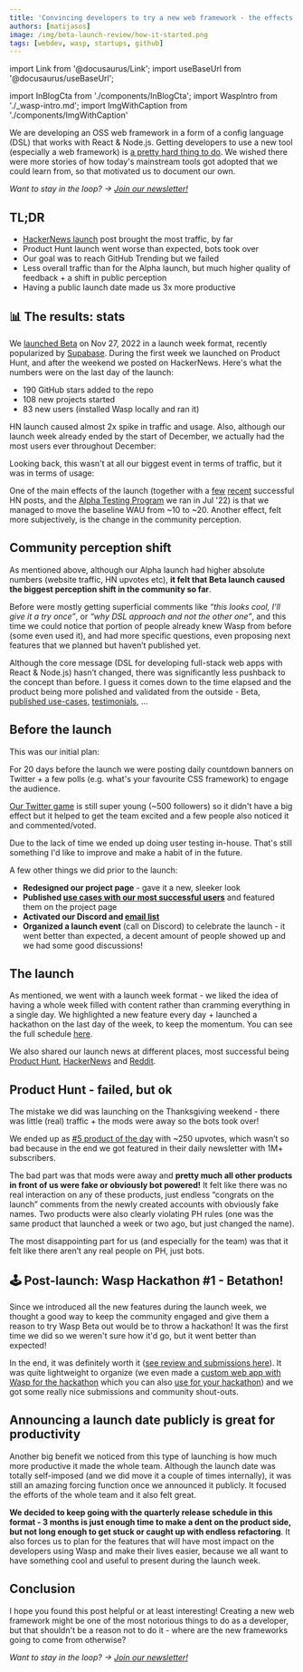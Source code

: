 ```yaml
---
title: 'Convincing developers to try a new web framework - the effects of launching beta'
authors: [matijasos]
image: /img/beta-launch-review/how-it-started.png
tags: [webdev, wasp, startups, github]
---
```


import Link from '@docusaurus/Link';
import useBaseUrl from '@docusaurus/useBaseUrl';

import InBlogCta from './components/InBlogCta';
import WaspIntro from './_wasp-intro.md';
import ImgWithCaption from './components/ImgWithCaption'


<ImgWithCaption
    alt="Alpha feedback"
    source="img/beta-launch-review/how-it-started.png"
/>

We are developing an OSS web framework in a form of a config language (DSL) that works with React & Node.js. Getting developers to use a new tool (especially a web framework) is [a pretty hard thing to do](/blog/2022/09/29/journey-to-1000-gh-stars). We wished there were more stories of how today's mainstream tools got adopted that we could learn from, so that motivated us to document our own.

*Want to stay in the loop? → [Join our newsletter!](/#signup)*

<!--truncate-->

## TL;DR
- [HackerNews launch](https://news.ycombinator.com/item?id=33910997) post brought the most traffic, by far
- Product Hunt launch went worse than expected, bots took over
- Our goal was to reach GitHub Trending but we failed
- Less overall traffic than for the Alpha launch, but much higher quality of feedback + a shift in public perception
- Having a public launch date made us 3x more productive

## 📊 The results: stats
We [launched Beta](/blog/2022/11/29/wasp-beta) on Nov 27, 2022 in a launch week format, recently popularized by [Supabase](https://supabase.com/blog/supabase-how-we-launch). During the first week we launched on Product Hunt, and after the weekend we posted on HackerNews. Here's what the numbers were on the last day of the launch:
- 190 GitHub stars added to the repo
- 108 new projects started
- 83 new users (installed Wasp locally and ran it)

<ImgWithCaption
    alt="Web visitors during beta launch week"
    source="img/beta-launch-review/launch-week-visitors.png"
/>

HN launch caused almost 2x spike in traffic and usage. Also, although our launch week already ended by the start of December, we actually had the most users ever throughout December:

<ImgWithCaption
    alt="WAU displayed monthly"
    source="img/beta-launch-review/wau-monthly.png"
/>

Looking back, this wasn't at all our biggest event in terms of traffic, but it was in terms of usage:

<ImgWithCaption
    alt="All time stats"
    source="img/beta-launch-review/all-time-stats.png"
/>

One of the main effects of the launch (together with a [few](https://news.ycombinator.com/item?id=32098144) [recent](https://news.ycombinator.com/item?id=32566123) successful HN posts, and the [Alpha Testing Program](/blog/2022/11/16/alpha-testing-program-post-mortem) we ran in Jul '22) is that we managed to move the baseline WAU from ~10 to ~20. Another effect, felt more subjectively, is the change in the community perception.

## Community perception shift
As mentioned above, although our Alpha launch had higher absolute numbers (website traffic, HN upvotes etc), **it felt that Beta launch caused the biggest perception shift in the community so far**.

Before were mostly getting superficial comments like *“this looks cool, I’ll give it a try once”*, or *“why DSL approach and not the other one”*, and this time we could notice that portion of people already knew Wasp from before (some even used it), and had more specific questions, even proposing next features that we planned but haven’t published yet.

<ImgWithCaption
    alt="Beta feedback"
    source="img/beta-launch-review/beta-feedback.png"
/>

Although the core message (DSL for developing full-stack web apps with React & Node.js) hasn’t changed, there was significantly less pushback to the concept than before. I guess it comes down to the time elapsed and the product being more polished and validated from the outside - Beta, [published use-cases](/#showcases), [testimonials](/#testimonials), …


## Before the launch
This was our initial plan:
<ImgWithCaption
    alt="Launch timeline"
    source="img/beta-launch-review/launch-timeline.png"
/>

For 20 days before the launch we were posting daily countdown banners on Twitter + a few polls (e.g. what's your favourite CSS framework) to engage the audience.

<ImgWithCaption
    alt="Examples of pre-launch tweets"
    source="img/beta-launch-review/prelaunch-tweets.png"
/>

[Our Twitter game](https://twitter.com/WaspLang) is still super young (~500 followers) so it didn't have a big effect but it helped to get the team excited and a few people also noticed it and commented/voted.

Due to the lack of time we ended up doing user testing in-house. That's still something I'd like to improve and make a habit of in the future.

A few other things we did prior to the launch:
- **Redesigned our project page** - gave it a new, sleeker look
- **Published [use cases with our most successful users](/#showcases)** and featured them on the project page
- **Activated our Discord and [email list](https://us4.campaign-archive.com/?u=8139c7de74df98aa17054b235&id=1195fce664)**
- **Organized a launch event** (call on Discord) to celebrate the launch - it went better than expected, a decent amount of people showed up and we had some good discussions!

## The launch
As mentioned, we went with a launch week format - we liked the idea of having a whole week filled with content rather than cramming everything in a single day. We highlighted a new feature every day + launched a hackathon on the last day of the week, to keep the momentum. You can see the full schedule [here](/blog/2022/11/26/wasp-beta-launch-week).

<ImgWithCaption
    alt="Launch week schedule"
    source="img/beta-launch-review/launch-schedule.png"
/>

We also shared our launch news at different places, most successful being [Product Hunt](https://www.producthunt.com/products/wasp-lang-alpha#wasp-lang-beta), [HackerNews](https://news.ycombinator.com/item?id=33910997) and [Reddit](https://www.reddit.com/r/javascript/comments/z7xo9t/wasp_dsl_framework_for_building_fullstack_js/).

## Product Hunt - failed, but ok
The mistake we did was launching on the Thanksgiving weekend - there was little (real) traffic + the mods were away so the bots took over!

We ended up as [#5 product of the day](https://www.producthunt.com/products/wasp-lang-alpha#wasp-lang-beta) with ~250 upvotes, which wasn’t so bad because in the end we got featured in their daily newsletter with 1M+ subscribers.

The bad part was that mods were away and **pretty much all other products in front of us were fake or obviously bot powered!** It felt like there was no real interaction on any of these products, just endless “congrats on the launch” comments from the newly created accounts with obviously fake names. Two products were also clearly violating PH rules (one was the same product that launched a week or two ago, but just changed the name).

The most disappointing part for us (and especially for the team) was that it felt like there aren’t any real people on PH, just bots.

## 🕹 Post-launch: Wasp Hackathon #1 - Betathon!
Since we introduced all the new features during the launch week, we thought a good way to keep the community engaged and give them a reason to try Wasp Beta out would be to throw a hackathon! It was the first time we did so we weren't sure how it'd go, but it went better than expected!

<ImgWithCaption
    alt="Tweet about Betathon - our #1 hackathon!"
    source="img/beta-launch-review/hackathon-tweet.png"
/>

In the end, it was definitely worth it ([see review and submissions here](https://wasp.sh/blog/2023/01/11/betathon-review)). It was quite lightweight to organize (we even made a [custom web app with Wasp for the hackathon](https://betathon.wasp.sh/) which you can also [use for your hackathon](https://github.com/vincanger/wasp-betathon)) and we got some really nice submissions and community shout-outs.

## Announcing a launch date publicly is great for productivity

Another big benefit we noticed from this type of launching is how much more productive it made the whole team. Although the launch date was totally self-imposed (and we did move it a couple of times internally), it was still an amazing forcing function once we announced it publicly. It focused the efforts of the whole team and it also felt great.

**We decided to keep going with the quarterly release schedule in this format - 3 months is just enough time to make a dent on the product side, but not long enough to get stuck or caught up with endless refactoring**. It also forces us to plan for the features that will have most impact on the developers using Wasp and make their lives easier, because we all want to have something cool and useful to present during the launch week.

## Conclusion

I hope you found this post helpful or at least interesting! Creating a new web framework might be one of the most notorious things to do as a developer, but that shouldn't be a reason not to do it - where are the new frameworks going to come from otherwise?

*Want to stay in the loop? → [Join our newsletter!](/#signup)*
